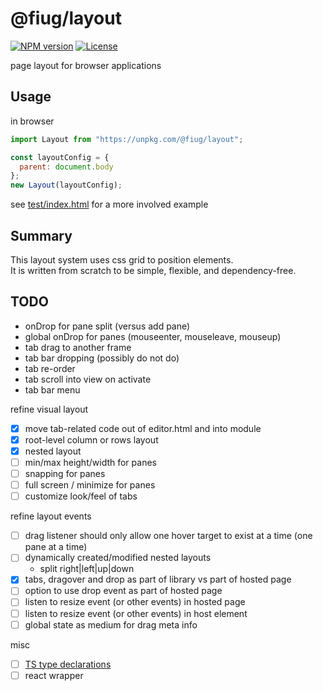# @fiug/layout

[![NPM version](https://img.shields.io/npm/v/@fiug/layout)](https://www.npmjs.com/package/@fiug/layout)
[![License](https://img.shields.io/github/license/fiugd/layout)](https://github.com/fiugd/layout/blob/main/LICENSE)

page layout for browser applications


## Usage

in browser
```javascript
import Layout from "https://unpkg.com/@fiug/layout";

const layoutConfig = {
  parent: document.body
};
new Layout(layoutConfig);
```
see <a href="./test/index.html">test/index.html</a> for a more involved example

## Summary
This layout system uses css grid to position elements.   
It is written from scratch to be simple, flexible, and dependency-free.   

## TODO

- onDrop for pane split (versus add pane)
- global onDrop for panes (mouseenter, mouseleave, mouseup)
- tab drag to another frame
- tab bar dropping (possibly do not do)
- tab re-order
- tab scroll into view on activate
- tab bar menu


refine visual layout
- [X] move tab-related code out of editor.html and into module
- [X] root-level column or rows layout
- [X] nested layout
- [ ] min/max height/width for panes
- [ ] snapping for panes
- [ ] full screen / minimize for panes
- [ ] customize look/feel of tabs

refine layout events
- [ ] drag listener should only allow one hover target to exist at a time (one pane at a time)
- [ ] dynamically created/modified nested layouts
	- split right|left|up|down
- [X] tabs, dragover and drop as part of library vs part of hosted page
- [ ] option to use drop event as part of hosted page
- [ ] listen to resize event (or other events) in hosted page
- [ ] listen to resize event (or other events) in host element
- [ ] global state as medium for drag meta info

misc 
- [ ] [TS type declarations](https://www.typescriptlang.org/docs/handbook/declaration-files/publishing.html#including-declarations-in-your-npm-package)
- [ ] react wrapper